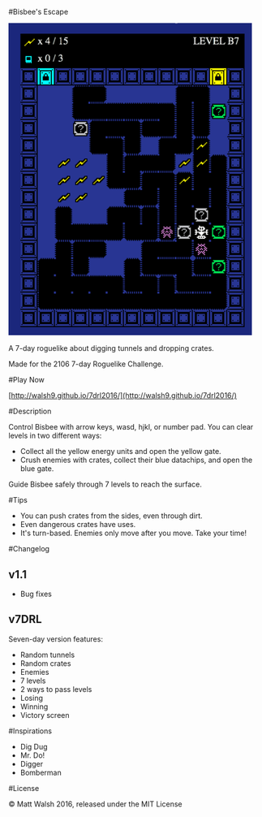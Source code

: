 #Bisbee's Escape

<img src="docs/screenshot.png" width=480>

A 7-day roguelike about digging tunnels and dropping crates.  

Made for the 2106 7-day Roguelike Challenge.

#Play Now

[http://walsh9.github.io/7drl2016/](http://walsh9.github.io/7drl2016/)

#Description

Control Bisbee with arrow keys, wasd, hjkl, or number pad.
You can clear levels in two different ways:  

- Collect all the yellow energy units and open the yellow gate.
- Crush enemies with crates, collect their blue datachips, and open the blue gate.

Guide Bisbee safely through 7 levels to reach the surface.

#Tips

- You can push crates from the sides, even through dirt.
- Even dangerous crates have uses.
- It's turn-based. Enemies only move after you move. Take your time!

#Changelog

## v1.1
- Bug fixes

## v7DRL

Seven-day version features:  

- Random tunnels
- Random crates
- Enemies
- 7 levels
- 2 ways to pass levels
- Losing
- Winning
- Victory screen

#Inspirations
- Dig Dug
- Mr. Do!
- Digger
- Bomberman

#License

© Matt Walsh 2016, released under the MIT License